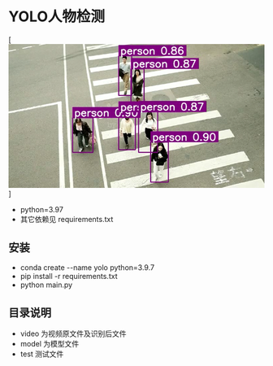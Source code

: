 # YOLO人物检测

[![YOLO人物检测](https://github.com/rhfu/yolo/blob/main/video/yolo_1.png)]

- python=3.97
- 其它依赖见 requirements.txt

## 安装

- conda create --name yolo python=3.9.7
- pip install -r requirements.txt
- python main.py
  
## 目录说明

- video 为视频原文件及识别后文件
- model 为模型文件
- test 测试文件
